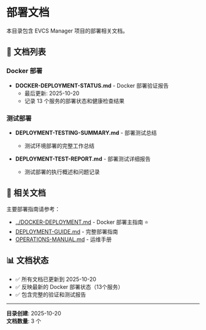 # 部署文档

本目录包含 EVCS Manager 项目的部署相关文档。

## 📄 文档列表

### Docker 部署
- **DOCKER-DEPLOYMENT-STATUS.md** - Docker 部署验证报告
  - 最后更新: 2025-10-20
  - 记录 13 个服务的部署状态和健康检查结果

### 测试部署
- **DEPLOYMENT-TESTING-SUMMARY.md** - 部署测试总结
  - 测试环境部署的完整工作总结
  
- **DEPLOYMENT-TEST-REPORT.md** - 部署测试详细报告
  - 测试部署的执行概述和问题记录

## 🔗 相关文档

主要部署指南请参考：
- [../DOCKER-DEPLOYMENT.md](../DOCKER-DEPLOYMENT.md) - Docker 部署主指南 ⭐
- [DEPLOYMENT-GUIDE.md](../DEPLOYMENT-GUIDE.md) - 完整部署指南
- [OPERATIONS-MANUAL.md](../OPERATIONS-MANUAL.md) - 运维手册

## 📊 文档状态

- ✅ 所有文档已更新到 2025-10-20
- ✅ 反映最新的 Docker 部署状态（13个服务）
- ✅ 包含完整的验证和测试报告

---

**目录创建**: 2025-10-20  
**文档数量**: 3 个

